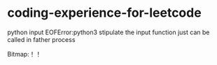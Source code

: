 # coding-experience-for-leetcode

python input EOFError:python3 stipulate the input function just can be called in father process

Bitmap:！！

